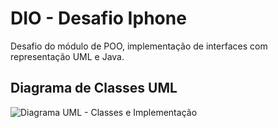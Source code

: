 # DIO - Desafio Iphone
Desafio do módulo de POO, implementação de interfaces com representação UML e Java.

## Diagrama de Classes UML

![Diagrama UML - Classes e Implementação](https://www.plantuml.com/plantuml/png/TO-nJaCn34NtznKPY_Y98YO6AYGG-ssU6omvzfEJLAY8VoUaZzAbsxLrVOwyBHLUMvQ9jP8V42ayBH-c5BwcxscAWbBwnkR0UH7AfBNyDqAuBoGKsHJ-t0f7R5whiwQGntJtMrdG2dmpShKuueMzmv4IPlDR0lhaFViB4ki5tbm63JEVtJixuc6FimErGVY4zUZQzaP2Xuw-9HDEy3-BjankAv9qflK7rcw5FvexiRtRQHYslT6o_000)


